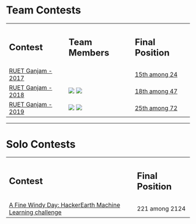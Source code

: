 <h1>Team Contests</h1>
<table>
    <tr>
        <td><h2>Contest</h2></td>
        <td><h2>Team Members</h2></td>
        <td><h2>Final Position</h2></td>
    </tr>
    <!-- <tr>
        <td><a href="#">ICPC</a></td>
        <td>
            <a href="https://github.com/MdAlSiam"><img src="https://img.shields.io/badge/MdAlSiam-000000?logo=github"/></a>
            <a href="https://github.com/ISTYCSE16"><img src="https://img.shields.io/badge/ISTYCSE16-000000?logo=github"/></a>
        </td>
        <td><a href="#">#</a></td>
    </tr> -->
    <tr>
        <td><a href="https://toph.co/c/ruet-gyanjam-2017">RUET Ganjam - 2017</a></td>
        <td></td>
        <td><a href="https://toph.co/submissions/filter?contest=5a257628ef34af0001cb028c&author=5a310388974d1c00015df133">15th among 24</a></td>
    </tr>
    <tr>
        <td><a href="https://toph.co/c/ruet-gganjam-2018">RUET Ganjam - 2018</a></td>
        <td>
            <a href="https://github.com/MdAlSiam"><img src="https://img.shields.io/badge/MdAlSiam-000000?logo=github"/></a>
            <a href="https://github.com/ISTYCSE16"><img src="https://img.shields.io/badge/ISTYCSE16-000000?logo=github"/></a>
        </td>
        <td><a href="https://toph.co/submissions/filter?contest=5bec22b8df035a0001f3b60d&author=5bf44c0b5d67b80001803fa4">18th among 47</a></td>
    </tr>
    <tr>
        <td><a href="https://toph.co/c/ruet-gganjam-2019">RUET Ganjam - 2019</a></td>
        <td>
            <a href="https://github.com/MdAlSiam"><img src="https://img.shields.io/badge/MdAlSiam-000000?logo=github"/></a>
            <a href="https://github.com/ISTYCSE16"><img src="https://img.shields.io/badge/ISTYCSE16-000000?logo=github"/></a>
        </td>
        <td><a href="https://toph.co/submissions/filter?contest=5d3e6196c011fb0001a16da7&author=5d3e6264c011fb0001a16daf">25th among 72</a></td>
    </tr>
</table>

<hr>

<h1>Solo Contests</h1>
<table>
    <tr>
        <td><h2>Contest</h2></td>
        <td><h2>Final Position</h2></td>
    </tr>
    <tr>
        <td><a href="https://www.hackerearth.com/challenges/competitive/hackerearth-machine-learning-challenge-predict-windmill-power/">A Fine Windy Day: HackerEarth Machine Learning challenge</a></td>
        <td>221 among 2124</td>
    </tr>
</table>